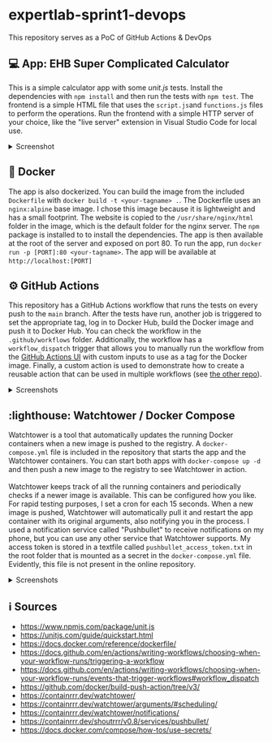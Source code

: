 # expertlab-sprint1-devops
This repository serves as a PoC of GitHub Actions & DevOps

## :computer: App: EHB Super Complicated Calculator
This is a simple calculator app with some *unit.js* tests. Install the dependencies with `npm install` and then run the tests with `npm test`.
The frontend is a simple HTML file that uses the `script.js`and `functions.js` files to perform the operations. Run the frontend with a simple HTTP server of your choice, like the "live server" extension in Visual Studio Code for local use.
<details>
  <summary>Screenshot</summary>
  <img src="imgs/app.png" alt="Calculator" width="400"/><br>
  <img src="imgs/test.png" alt="Tests" width="400"/>
</details>

## :whale: Docker
The app is also dockerized. You can build the image from the included `Dockerfile` with `docker build -t <your-tagname> .`.
The Dockerfile uses an `nginx:alpine` base image. I chose this image because it is lightweight and has a small footprint. The website is copied to the `/usr/share/nginx/html` folder in the image, which is the default folder for the nginx server. The `npm` package is installed to to install the dependencies. The app is then available at the root of the server and exposed on port 80. To run the app, run `docker run -p [PORT]:80 <your-tagname>`. The app will be available at `http://localhost:[PORT]`

## :gear: GitHub Actions
This repository has a GitHub Actions workflow that runs the tests on every push to the `main` branch. After the tests have run, another job is triggered to set the appropriate tag, log in to Docker Hub, build the Docker image and push it to Docker Hub. You can check the workflow in the `.github/workflows` folder. Additionally, the workflow has a `workflow_dispatch` trigger that allows you to manually run the workflow from the [GitHub Actions UI](https://github.com/SandroBarillaPXL/expertlab-sprint1-devops/actions/workflows/actions.yml) with custom inputs to use as a tag for the Docker image. Finally, a custom action is used to demonstrate how to create a reusable action that can be used in multiple workflows (see [the other repo](https://github.com/SandroBarillaPXL/expertlab-sprint1-action)).
<details>
  <summary>Screenshots</summary>
  <img src="imgs/action0.png" alt="Actions 0" width="300"/><br>
  <img src="imgs/action1.png" alt="Actions 1" width="600"/><br>
  <img src="imgs/action2.png" alt="Actions 2" width="600"/><br>
  <img src="imgs/action3.png" alt="Actions 3" width="600"/><br>
  <img src="imgs/action4.png" alt="Actions 4" width="600"/><br>
  <img src="imgs/action5.png" alt="Actions 5" width="600"/>
</details>

## :lighthouse: Watchtower / Docker Compose
Watchtower is a tool that automatically updates the running Docker containers when a new image is pushed to the registry. A `docker-compose.yml` file is included in the repository that starts the app and the Watchtower containers. You can start both apps with `docker-compose up -d` and then push a new image to the registry to see Watchtower in action. 
<br><br>
Watchtower keeps track of all the running containers and periodically checks if a newer image is available. This can be configured how you like. For rapid testing purposes, I set a cron for each 15 seconds. When a new image is pushed, Watchtower will automatically pull it and restart the app container with its original arguments, also notifying you in the process. I used a notification service called "Pushbullet" to receive notifications on my phone, but you can use any other service that Watchtower supports. My access token is stored in a textfile called `pushbullet_access_token.txt` in the root folder that is mounted as a secret in the `docker-compose.yml` file. Evidently, this file is not present in the online repository.
<details>
  <summary>Screenshots</summary>
  <img src="imgs/compose.png" alt="Compose" width="600"/><br>
  <img src="imgs/watchtower.jpg" alt="Watchtower" width="200"/>
</details>

## :information_source: Sources
* https://www.npmjs.com/package/unit.js
* https://unitjs.com/guide/quickstart.html
* https://docs.docker.com/reference/dockerfile/
* https://docs.github.com/en/actions/writing-workflows/choosing-when-your-workflow-runs/triggering-a-workflow
* https://docs.github.com/en/actions/writing-workflows/choosing-when-your-workflow-runs/events-that-trigger-workflows#workflow_dispatch
* https://github.com/docker/build-push-action/tree/v3/
* https://containrrr.dev/watchtower/
* https://containrrr.dev/watchtower/arguments/#scheduling/
* https://containrrr.dev/watchtower/notifications/
* https://containrrr.dev/shoutrrr/v0.8/services/pushbullet/
* https://docs.docker.com/compose/how-tos/use-secrets/